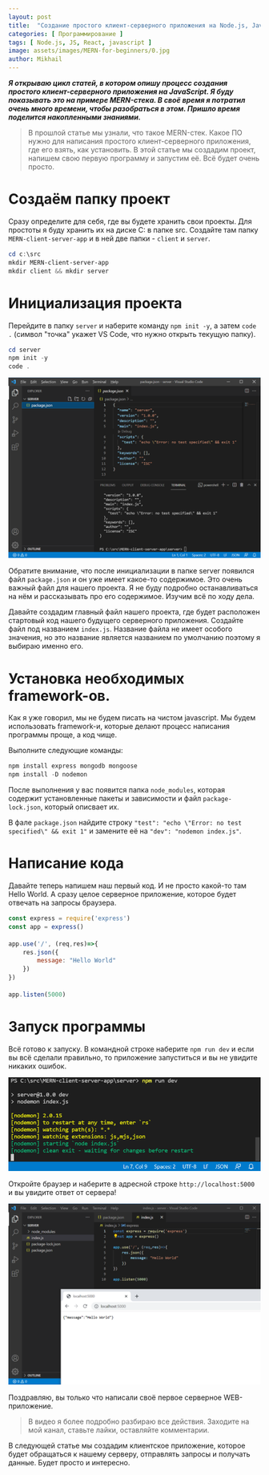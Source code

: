 ```yaml
---
layout: post
title:  "Создание простого клиент-серверного приложения на Node.js, JavaScript и React. Часть 2 - создание проекта"
categories: [ Программирование ]
tags: [ Node.js, JS, React, javascript ]
image: assets/images/MERN-for-beginners/0.jpg
author: Mikhail
---
```

***Я открываю цикл статей, в котором опишу процесс создания простого клиент-серверного приложения на JavaScript. Я буду показывать это на примере MERN-стека. В своё время я потратил очень много времени, чтобы разобраться в этом. Пришло время поделится накопленными знаниями.***

>В прошлой статье мы узнали, что такое MERN-стек. Какое ПО нужно для написания простого клиент-серверного приложения, где его взять, как установить. В этой статье мы создадим проект, напишем свою первую программу и запустим её. Всё будет очень просто.

# Создаём папку проект

Сразу определите для себя, где вы будете хранить свои проекты. Для простоты я буду хранить их на диске C: в папке src. Создайте там папку `MERN-client-server-app` и в ней две папки - `client` и `server`.

```powershell
cd c:\src
mkdir MERN-client-server-app
mkdir client && mkdir server
```

# Инициализация проекта

Перейдите в папку `server` и наберите команду `npm init -y`, а затем `code .` (символ "точка" укажет VS Code, что нужно открыть текущую папку).

```powershell
cd server
npm init -y
code .
```

![MERN-for-beginners/3.png](/assets/images/MERN-for-beginners/3.png)


Обратите внимание, что после инициализации в папке server появился файл `package.json` и он уже имеет какое-то содержимое. Это очень важный файл для нашего проекта. Я не буду подробно останавливаться на нём и рассказывать про его содержимое. Изучим всё по ходу дела.

Давайте создадим главный файл нашего проекта, где будет расположен стартовый код нашего будущего серверного приложения. Создайте файл под названием `index.js`. Название файла не имеет особого значения, но это название является названием по умолчанию поэтому я выбираю именно его.

# Установка необходимых framework-ов.

Как я уже говорил, мы не будем писать на чистом javascript. Мы будем использовать framework-и, которые делают процесс написания программы проще, а код чище.

Выполните следующие команды:

```powershell
npm install express mongodb mongoose
npm install -D nodemon
```

После выполнения у вас появится папка `node_modules`, которая содержит установленные пакеты и зависимости и файл `package-lock.json`, который описвает их. 

В фале `package.json` найдите строку `"test": "echo \"Error: no test specified\" && exit 1"` и замените её на `"dev": "nodemon index.js"`.

# Написание кода

Давайте теперь напишем наш первый код. И не просто какой-то там Hello World. А сразу целое серверное приложение, которое будет отвечать на запросы браузера.

```javascript
const express = require('express')
const app = express()

app.use('/', (req,res)=>{
    res.json({
        message: "Hello World"
    })
})

app.listen(5000)
```

# Запуск программы

Всё готово к запуску. В командной строке наберите `npm run dev` и если вы всё сделали правильно, то приложение запуститься и вы не увидите никаких ошибок.

![MERN-for-beginners/4.png](/assets/images/MERN-for-beginners/4.png)

Откройте браузер и наберите в адресной строке `http://localhost:5000` и вы увидите ответ от сервера!

![MERN-for-beginners/5.png](/assets/images/MERN-for-beginners/5.png)

Поздравляю, вы только что написали своё первое серверное WEB-приложение.

>В видео я более подробно разбираю все действия. Заходите на мой канал, ставьте лайки, оставляйте комментарии.

В следующей статье мы создадим клиентское приложение, которое будет обращаться к нашему серверу, отправлять запросы и получать данные. Будет просто и интересно.